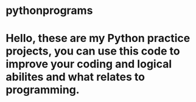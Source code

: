 # pythonprograms
# Hello, these are my Python practice projects, you can use this code to improve your coding and logical abilites and what relates to programming.
